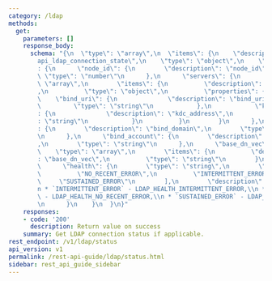 ```yaml
---
category: /ldap
methods:
  get:
    parameters: []
    response_body:
      schema: "{\n  \"type\": \"array\",\n  \"items\": {\n    \"description\": \"\
        api_ldap_connection_state\",\n    \"type\": \"object\",\n    \"properties\"\
        : {\n      \"node_id\": {\n        \"description\": \"node_id\",\n       \
        \ \"type\": \"number\"\n      },\n      \"servers\": {\n        \"type\":\
        \ \"array\",\n        \"items\": {\n          \"description\": \"servers\"\
        ,\n          \"type\": \"object\",\n          \"properties\": {\n        \
        \    \"bind_uri\": {\n              \"description\": \"bind_uri\",\n     \
        \         \"type\": \"string\"\n            },\n            \"kdc_address\"\
        : {\n              \"description\": \"kdc_address\",\n              \"type\"\
        : \"string\"\n            }\n          }\n        }\n      },\n      \"bind_domain\"\
        : {\n        \"description\": \"bind_domain\",\n        \"type\": \"string\"\
        \n      },\n      \"bind_account\": {\n        \"description\": \"bind_account\"\
        ,\n        \"type\": \"string\"\n      },\n      \"base_dn_vec\": {\n    \
        \    \"type\": \"array\",\n        \"items\": {\n          \"description\"\
        : \"base_dn_vec\",\n          \"type\": \"string\"\n        }\n      },\n\
        \      \"health\": {\n        \"type\": \"string\",\n        \"enum\": [\n\
        \          \"NO_RECENT_ERROR\",\n          \"INTERMITTENT_ERROR\",\n     \
        \     \"SUSTAINED_ERROR\"\n        ],\n        \"description\": \"health:\\\
        n * `INTERMITTENT_ERROR` - LDAP_HEALTH_INTERMITTENT_ERROR,\\n * `NO_RECENT_ERROR`\
        \ - LDAP_HEALTH_NO_RECENT_ERROR,\\n * `SUSTAINED_ERROR` - LDAP_HEALTH_SUSTAINED_ERROR\"\
        \n      }\n    }\n  }\n}"
    responses:
    - code: '200'
      description: Return value on success
    summary: Get LDAP connection status if applicable.
rest_endpoint: /v1/ldap/status
api_version: v1
permalink: /rest-api-guide/ldap/status.html
sidebar: rest_api_guide_sidebar
---
```

